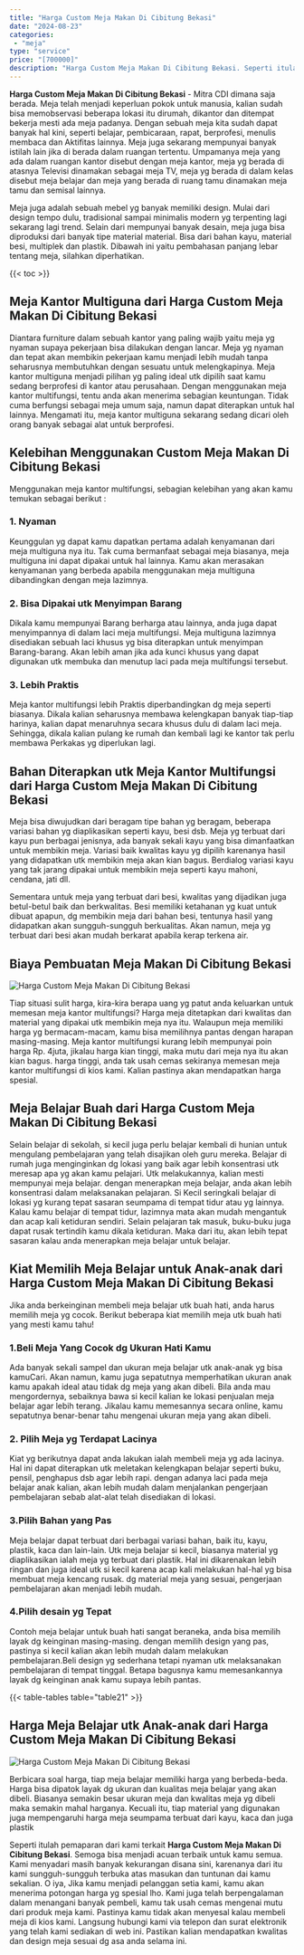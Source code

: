 ```yaml
---
title: "Harga Custom Meja Makan Di Cibitung Bekasi"
date: "2024-08-23"
categories:
 - "meja"
type: "service"
price: "[700000]"
description: "Harga Custom Meja Makan Di Cibitung Bekasi. Seperti itulah pemaparan dari kami terkait **Harga Custom Meja Makan Di Cibitung Bekasi**. Semoga bisa menjadi ac..."
---
```


**Harga Custom Meja Makan Di Cibitung Bekasi** - Mitra CDI dimana saja berada. Meja telah menjadi keperluan pokok untuk manusia, kalian sudah bisa memobservasi beberapa lokasi itu dirumah, dikantor dan ditempat bekerja mesti ada meja padanya. Dengan sebuah meja kita sudah dapat banyak hal kini, seperti belajar, pembicaraan, rapat, berprofesi, menulis membaca dan Aktifitas lainnya. Meja juga sekarang mempunyai banyak istilah lain jika di berada dalam ruangan tertentu. Umpamanya meja yang ada dalam ruangan kantor disebut dengan meja kantor, meja yg berada di atasnya Televisi dinamakan sebagai meja TV, meja yg berada di dalam kelas disebut meja belajar dan meja yang berada di ruang tamu dinamakan meja tamu dan semisal lainnya.

Meja juga adalah sebuah mebel yg banyak memiliki design. Mulai dari design tempo dulu, tradisional sampai minimalis modern yg terpenting lagi sekarang lagi trend. Selain dari mempunyai banyak desain, meja juga bisa diproduksi dari banyak tipe material material. Bisa dari bahan kayu, material besi, multiplek dan plastik. Dibawah ini yaitu pembahasan panjang lebar tentang meja, silahkan diperhatikan.

{{< toc >}}

## Meja Kantor Multiguna dari Harga Custom Meja Makan Di Cibitung Bekasi

Diantara furniture dalam sebuah kantor yang paling wajib yaitu meja yg nyaman supaya pekerjaan bisa dilakukan dengan lancar. Meja yg nyaman dan tepat akan membikin pekerjaan kamu menjadi lebih mudah tanpa seharusnya membutuhkan dengan sesuatu untuk melengkapinya. Meja kantor multiguna menjadi pilihan yg paling ideal utk dipilih saat kamu sedang berprofesi di kantor atau perusahaan. Dengan menggunakan meja kantor multifungsi, tentu anda akan menerima sebagian keuntungan. Tidak cuma berfungsi sebagai meja umum saja, namun dapat diterapkan untuk hal lainnya. Mengamati itu, meja kantor multiguna sekarang sedang dicari oleh orang banyak sebagai alat untuk berprofesi.

## Kelebihan Menggunakan Custom Meja Makan Di Cibitung Bekasi

Menggunakan meja kantor multifungsi, sebagian kelebihan yang akan kamu temukan sebagai berikut :

### 1\. Nyaman

Keunggulan yg dapat kamu dapatkan pertama adalah kenyamanan dari meja multiguna nya itu. Tak cuma bermanfaat sebagai meja biasanya, meja multiguna ini dapat dipakai untuk hal lainnya. Kamu akan merasakan kenyamanan yang berbeda apabila menggunakan meja multiguna dibandingkan dengan meja lazimnya.

### 2\. Bisa Dipakai utk Menyimpan Barang

Dikala kamu mempunyai Barang berharga atau lainnya, anda juga dapat menyimpannya di dalam laci meja multifungsi. Meja multiguna lazimnya disediakan sebuah laci khusus yg bisa diterapkan untuk menyimpan Barang-barang. Akan lebih aman jika ada kunci khusus yang dapat digunakan utk membuka dan menutup laci pada meja multifungsi tersebut.

### 3\. Lebih Praktis

Meja kantor multifungsi lebih Praktis diperbandingkan dg meja seperti biasanya. Dikala kalian seharusnya membawa kelengkapan banyak tiap-tiap harinya, kalian dapat menaruhnya secara khusus dulu di dalam laci meja. Sehingga, dikala kalian pulang ke rumah dan kembali lagi ke kantor tak perlu membawa Perkakas yg diperlukan lagi.

## Bahan Diterapkan utk Meja Kantor Multifungsi dari Harga Custom Meja Makan Di Cibitung Bekasi

Meja bisa diwujudkan dari beragam tipe bahan yg beragam, beberapa variasi bahan yg diaplikasikan seperti kayu, besi dsb. Meja yg terbuat dari kayu pun berbagai jenisnya, ada banyak sekali kayu yang bisa dimanfaatkan untuk membikin meja. Variasi baik kwalitas kayu yg dipilih karenanya hasil yang didapatkan utk membikin meja akan kian bagus. Berdialog variasi kayu yang tak jarang dipakai untuk membikin meja seperti kayu mahoni, cendana, jati dll.

Sementara untuk meja yang terbuat dari besi, kwalitas yang dijadikan juga betul-betul baik dan berkwalitas. Besi memiliki ketahanan yg kuat untuk dibuat apapun, dg membikin meja dari bahan besi, tentunya hasil yang didapatkan akan sungguh-sungguh berkualitas. Akan namun, meja yg terbuat dari besi akan mudah berkarat apabila kerap terkena air.

## Biaya Pembuatan Meja Makan Di Cibitung Bekasi

![Harga Custom Meja Makan Di Cibitung Bekasi](/images/meja/meja-dewasa-004.jpg)

Tiap situasi sulit harga, kira-kira berapa uang yg patut anda keluarkan untuk memesan meja kantor multifungsi? Harga meja ditetapkan dari kwalitas dan material yang dipakai utk membikin meja nya itu. Walaupun meja memiliki harga yg bermacam-macam, kamu bisa memilihnya pantas dengan harapan masing-masing. Meja kantor multifungsi kurang lebih mempunyai poin harga Rp. 4juta, jikalau harga kian tinggi, maka mutu dari meja nya itu akan kian bagus. harga tinggi, anda tak usah cemas sekiranya memesan meja kantor multifungsi di kios kami. Kalian pastinya akan mendapatkan harga spesial.

## Meja Belajar Buah dari Harga Custom Meja Makan Di Cibitung Bekasi

Selain belajar di sekolah, si kecil juga perlu belajar kembali di hunian untuk mengulang pembelajaran yang telah disajikan oleh guru mereka. Belajar di rumah juga menginginkan dg lokasi yang baik agar lebih konsentrasi utk meresap apa yg akan kamu pelajari. Utk melakukannya, kalian mesti mempunyai meja belajar. dengan menerapkan meja belajar, anda akan lebih konsentrasi dalam melaksanakan pelajaran. Si Kecil seringkali belajar di lokasi yg kurang tepat sasaran seumpama di tempat tidur atau yg lainnya. Kalau kamu belajar di tempat tidur, lazimnya mata akan mudah mengantuk dan acap kali ketiduran sendiri. Selain pelajaran tak masuk, buku-buku juga dapat rusak tertindih kamu dikala ketiduran. Maka dari itu, akan lebih tepat sasaran kalau anda menerapkan meja belajar untuk belajar.

## Kiat Memilih Meja Belajar untuk Anak-anak dari Harga Custom Meja Makan Di Cibitung Bekasi

Jika anda berkeinginan membeli meja belajar utk buah hati, anda harus memilih meja yg cocok. Berikut beberapa kiat memilih meja utk buah hati yang mesti kamu tahu!

### 1.Beli Meja Yang Cocok dg Ukuran Hati Kamu

Ada banyak sekali sampel dan ukuran meja belajar utk anak-anak yg bisa kamuCari. Akan namun, kamu juga sepatutnya memperhatikan ukuran anak kamu apakah ideal atau tidak dg meja yang akan dibeli. Bila anda mau mengordernya, sebaiknya bawa si kecil kalian ke lokasi penjualan meja belajar agar lebih terang. Jikalau kamu memesannya secara online, kamu sepatutnya benar-benar tahu mengenai ukuran meja yang akan dibeli.

### 2\. Pilih Meja yg Terdapat Lacinya

Kiat yg berikutnya dapat anda lakukan ialah membeli meja yg ada lacinya. Hal ini dapat diterapkan utk meletakan kelengkapan belajar seperti buku, pensil, penghapus dsb agar lebih rapi. dengan adanya laci pada meja belajar anak kalian, akan lebih mudah dalam menjalankan pengerjaan pembelajaran sebab alat-alat telah disediakan di lokasi.

### 3.Pilih Bahan yang Pas

Meja belajar dapat terbuat dari berbagai variasi bahan, baik itu, kayu, plastik, kaca dan lain-lain. Utk meja belajar si kecil, biasanya material yg diaplikasikan ialah meja yg terbuat dari plastik. Hal ini dikarenakan lebih ringan dan juga ideal utk si kecil karena acap kali melakukan hal-hal yg bisa membuat meja kencang rusak. dg material meja yang sesuai, pengerjaan pembelajaran akan menjadi lebih mudah.

### 4.Pilih desain yg Tepat

Contoh meja belajar untuk buah hati sangat beraneka, anda bisa memilih layak dg keinginan masing-masing. dengan memilih design yang pas, pastinya si kecil kalian akan lebih mudah dalam melakukan pembelajaran.Beli design yg sederhana tetapi nyaman utk melaksanakan pembelajaran di tempat tinggal. Betapa bagusnya kamu memesankannya layak dg keinginan anak kamu supaya lebih pantas.

{{< table-tables table="table21" >}}

## Harga Meja Belajar utk Anak-anak dari Harga Custom Meja Makan Di Cibitung Bekasi

![Harga Custom Meja Makan Di Cibitung Bekasi](/images/meja/meja-anak-010.jpg)

Berbicara soal harga, tiap meja belajar memiliki harga yang berbeda-beda. Harga bisa dipatok layak dg ukuran dan kualitas meja belajar yang akan dibeli. Biasanya semakin besar ukuran meja dan kwalitas meja yg dibeli maka semakin mahal harganya. Kecuali itu, tiap material yang digunakan juga mempengaruhi harga meja seumpama terbuat dari kayu, kaca dan juga plastik

Seperti itulah pemaparan dari kami terkait **Harga Custom Meja Makan Di Cibitung Bekasi**. Semoga bisa menjadi acuan terbaik untuk kamu semua. Kami menyadari masih banyak kekurangan disana sini, karenanya dari itu kami sungguh-sungguh terbuka atas masukan dan tuntunan dai kamu sekalian. O iya, Jika kamu menjadi pelanggan setia kami, kamu akan menerima potongan harga yg spesial lho. Kami juga telah berpengalaman dalam menangani banyak pembeli, kamu tak usah cemas mengenai mutu dari produk meja kami. Pastinya kamu tidak akan menyesal kalau membeli meja di kios kami. Langsung hubungi kami via telepon dan surat elektronik yang telah kami sediakan di web ini. Pastikan kalian mendapatkan kwalitas dan design meja sesuai dg asa anda selama ini.
